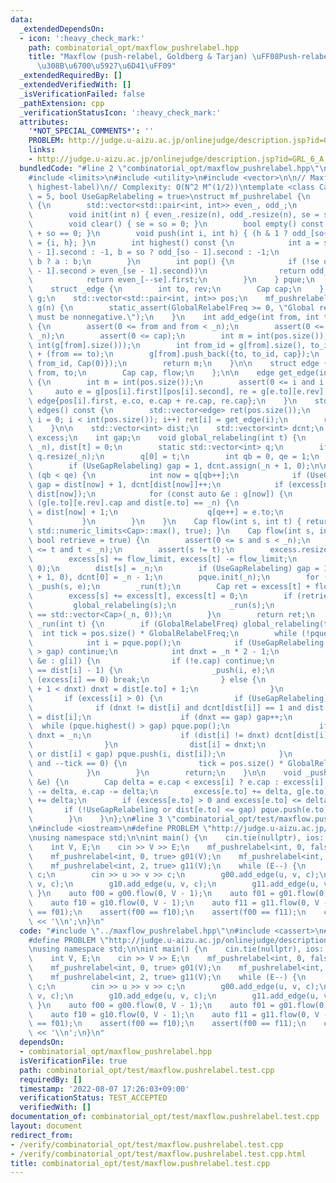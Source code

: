 ```yaml
---
data:
  _extendedDependsOn:
  - icon: ':heavy_check_mark:'
    path: combinatorial_opt/maxflow_pushrelabel.hpp
    title: "Maxflow (push-relabel, Goldberg & Tarjan) \uFF08Push-relabel \u306B\u3088\
      \u308B\u6700\u5927\u6D41\uFF09"
  _extendedRequiredBy: []
  _extendedVerifiedWith: []
  _isVerificationFailed: false
  _pathExtension: cpp
  _verificationStatusIcon: ':heavy_check_mark:'
  attributes:
    '*NOT_SPECIAL_COMMENTS*': ''
    PROBLEM: http://judge.u-aizu.ac.jp/onlinejudge/description.jsp?id=GRL_6_A
    links:
    - http://judge.u-aizu.ac.jp/onlinejudge/description.jsp?id=GRL_6_A
  bundledCode: "#line 2 \"combinatorial_opt/maxflow_pushrelabel.hpp\"\n#include <cassert>\n\
    #include <limits>\n#include <utility>\n#include <vector>\n\n// Maxflow (push-relabel,\
    \ highest-label)\n// Complexity: O(N^2 M^(1/2))\ntemplate <class Cap, int GlobalRelabelFreq\
    \ = 5, bool UseGapRelabeling = true>\nstruct mf_pushrelabel {\n    struct pque_\
    \ {\n        std::vector<std::pair<int, int>> even_, odd_;\n        int se, so;\n\
    \        void init(int n) { even_.resize(n), odd_.resize(n), se = so = 0; };\n\
    \        void clear() { se = so = 0; }\n        bool empty() const { return se\
    \ + so == 0; }\n        void push(int i, int h) { (h & 1 ? odd_[so++] : even_[se++])\
    \ = {i, h}; }\n        int highest() const {\n            int a = se ? even_[se\
    \ - 1].second : -1, b = so ? odd_[so - 1].second : -1;\n            return a >\
    \ b ? a : b;\n        }\n        int pop() {\n            if (!se or (so and odd_[so\
    \ - 1].second > even_[se - 1].second))\n                return odd_[--so].first;\n\
    \            return even_[--se].first;\n        }\n    } pque;\n    int _n;\n\
    \    struct _edge {\n        int to, rev;\n        Cap cap;\n    };\n    std::vector<std::vector<_edge>>\
    \ g;\n    std::vector<std::pair<int, int>> pos;\n    mf_pushrelabel(int n) : _n(n),\
    \ g(n) {\n        static_assert(GlobalRelabelFreq >= 0, \"Global relabel parameter\
    \ must be nonnegative.\");\n    }\n    int add_edge(int from, int to, Cap cap)\
    \ {\n        assert(0 <= from and from < _n);\n        assert(0 <= to and to <\
    \ _n);\n        assert(0 <= cap);\n        int m = int(pos.size());\n        pos.emplace_back(from,\
    \ int(g[from].size()));\n        int from_id = g[from].size(), to_id = g[to].size()\
    \ + (from == to);\n        g[from].push_back({to, to_id, cap});\n        g[to].push_back({from,\
    \ from_id, Cap(0)});\n        return m;\n    }\n\n    struct edge {\n        int\
    \ from, to;\n        Cap cap, flow;\n    };\n\n    edge get_edge(int i) const\
    \ {\n        int m = int(pos.size());\n        assert(0 <= i and i < m);\n   \
    \     auto e = g[pos[i].first][pos[i].second], re = g[e.to][e.rev];\n        return\
    \ edge{pos[i].first, e.co, e.cap + re.cap, re.cap};\n    }\n    std::vector<edge>\
    \ edges() const {\n        std::vector<edge> ret(pos.size());\n        for (int\
    \ i = 0; i < int(pos.size()); i++) ret[i] = get_edge(i);\n        return ret;\n\
    \    }\n\n    std::vector<int> dist;\n    std::vector<int> dcnt;\n    std::vector<Cap>\
    \ excess;\n    int gap;\n    void global_relabeling(int t) {\n        dist.assign(_n,\
    \ _n), dist[t] = 0;\n        static std::vector<int> q;\n        if (q.empty())\
    \ q.resize(_n);\n        q[0] = t;\n        int qb = 0, qe = 1;\n        pque.clear();\n\
    \        if (UseGapRelabeling) gap = 1, dcnt.assign(_n + 1, 0);\n\n        while\
    \ (qb < qe) {\n            int now = q[qb++];\n            if (UseGapRelabeling)\
    \ gap = dist[now] + 1, dcnt[dist[now]]++;\n            if (excess[now] > 0) pque.push(now,\
    \ dist[now]);\n            for (const auto &e : g[now]) {\n                if\
    \ (g[e.to][e.rev].cap and dist[e.to] == _n) {\n                    dist[e.to]\
    \ = dist[now] + 1;\n                    q[qe++] = e.to;\n                }\n \
    \           }\n        }\n    }\n    Cap flow(int s, int t) { return flow(s, t,\
    \ std::numeric_limits<Cap>::max(), true); }\n    Cap flow(int s, int t, Cap flow_limit,\
    \ bool retrieve = true) {\n        assert(0 <= s and s < _n);\n        assert(0\
    \ <= t and t < _n);\n        assert(s != t);\n        excess.resize(_n, 0);\n\
    \        excess[s] += flow_limit, excess[t] -= flow_limit;\n        dist.assign(_n,\
    \ 0);\n        dist[s] = _n;\n        if (UseGapRelabeling) gap = 1, dcnt.assign(_n\
    \ + 1, 0), dcnt[0] = _n - 1;\n        pque.init(_n);\n        for (auto &e : g[s])\
    \ _push(s, e);\n        _run(t);\n        Cap ret = excess[t] + flow_limit;\n\
    \        excess[s] += excess[t], excess[t] = 0;\n        if (retrieve) {\n   \
    \         global_relabeling(s);\n            _run(s);\n            assert(excess\
    \ == std::vector<Cap>(_n, 0));\n        }\n        return ret;\n    }\n    void\
    \ _run(int t) {\n        if (GlobalRelabelFreq) global_relabeling(t);\n      \
    \  int tick = pos.size() * GlobalRelabelFreq;\n        while (!pque.empty()) {\n\
    \            int i = pque.pop();\n            if (UseGapRelabeling and dist[i]\
    \ > gap) continue;\n            int dnxt = _n * 2 - 1;\n            for (auto\
    \ &e : g[i]) {\n                if (!e.cap) continue;\n                if (dist[e.to]\
    \ == dist[i] - 1) {\n                    _push(i, e);\n                    if\
    \ (excess[i] == 0) break;\n                } else {\n                    if (dist[e.to]\
    \ + 1 < dnxt) dnxt = dist[e.to] + 1;\n                }\n            }\n     \
    \       if (excess[i] > 0) {\n                if (UseGapRelabeling) {\n      \
    \              if (dnxt != dist[i] and dcnt[dist[i]] == 1 and dist[i] < gap) gap\
    \ = dist[i];\n                    if (dnxt == gap) gap++;\n                  \
    \  while (pque.highest() > gap) pque.pop();\n                    if (dnxt > gap)\
    \ dnxt = _n;\n                    if (dist[i] != dnxt) dcnt[dist[i]]--, dcnt[dnxt]++;\n\
    \                }\n                dist[i] = dnxt;\n                if (!UseGapRelabeling\
    \ or dist[i] < gap) pque.push(i, dist[i]);\n            }\n            if (GlobalRelabelFreq\
    \ and --tick == 0) {\n                tick = pos.size() * GlobalRelabelFreq, global_relabeling(t);\n\
    \            }\n        }\n        return;\n    }\n\n    void _push(int i, _edge\
    \ &e) {\n        Cap delta = e.cap < excess[i] ? e.cap : excess[i];\n        excess[i]\
    \ -= delta, e.cap -= delta;\n        excess[e.to] += delta, g[e.to][e.rev].cap\
    \ += delta;\n        if (excess[e.to] > 0 and excess[e.to] <= delta) {\n     \
    \       if (!UseGapRelabeling or dist[e.to] <= gap) pque.push(e.to, dist[e.to]);\n\
    \        }\n    }\n};\n#line 3 \"combinatorial_opt/test/maxflow.pushrelabel.test.cpp\"\
    \n#include <iostream>\n#define PROBLEM \"http://judge.u-aizu.ac.jp/onlinejudge/description.jsp?id=GRL_6_A\"\
    \nusing namespace std;\n\nint main() {\n    cin.tie(nullptr), ios::sync_with_stdio(false);\n\
    \    int V, E;\n    cin >> V >> E;\n    mf_pushrelabel<int, 0, false> g00(V);\n\
    \    mf_pushrelabel<int, 0, true> g01(V);\n    mf_pushrelabel<int, 2, false> g10(V);\n\
    \    mf_pushrelabel<int, 2, true> g11(V);\n    while (E--) {\n        int u, v,\
    \ c;\n        cin >> u >> v >> c;\n        g00.add_edge(u, v, c);\n        g01.add_edge(u,\
    \ v, c);\n        g10.add_edge(u, v, c);\n        g11.add_edge(u, v, c);\n   \
    \ }\n    auto f00 = g00.flow(0, V - 1);\n    auto f01 = g01.flow(0, V - 1);\n\
    \    auto f10 = g10.flow(0, V - 1);\n    auto f11 = g11.flow(0, V - 1);\n    assert(f00\
    \ == f01);\n    assert(f00 == f10);\n    assert(f00 == f11);\n    cout << f00\
    \ << '\\n';\n}\n"
  code: "#include \"../maxflow_pushrelabel.hpp\"\n#include <cassert>\n#include <iostream>\n\
    #define PROBLEM \"http://judge.u-aizu.ac.jp/onlinejudge/description.jsp?id=GRL_6_A\"\
    \nusing namespace std;\n\nint main() {\n    cin.tie(nullptr), ios::sync_with_stdio(false);\n\
    \    int V, E;\n    cin >> V >> E;\n    mf_pushrelabel<int, 0, false> g00(V);\n\
    \    mf_pushrelabel<int, 0, true> g01(V);\n    mf_pushrelabel<int, 2, false> g10(V);\n\
    \    mf_pushrelabel<int, 2, true> g11(V);\n    while (E--) {\n        int u, v,\
    \ c;\n        cin >> u >> v >> c;\n        g00.add_edge(u, v, c);\n        g01.add_edge(u,\
    \ v, c);\n        g10.add_edge(u, v, c);\n        g11.add_edge(u, v, c);\n   \
    \ }\n    auto f00 = g00.flow(0, V - 1);\n    auto f01 = g01.flow(0, V - 1);\n\
    \    auto f10 = g10.flow(0, V - 1);\n    auto f11 = g11.flow(0, V - 1);\n    assert(f00\
    \ == f01);\n    assert(f00 == f10);\n    assert(f00 == f11);\n    cout << f00\
    \ << '\\n';\n}\n"
  dependsOn:
  - combinatorial_opt/maxflow_pushrelabel.hpp
  isVerificationFile: true
  path: combinatorial_opt/test/maxflow.pushrelabel.test.cpp
  requiredBy: []
  timestamp: '2022-08-07 17:26:03+09:00'
  verificationStatus: TEST_ACCEPTED
  verifiedWith: []
documentation_of: combinatorial_opt/test/maxflow.pushrelabel.test.cpp
layout: document
redirect_from:
- /verify/combinatorial_opt/test/maxflow.pushrelabel.test.cpp
- /verify/combinatorial_opt/test/maxflow.pushrelabel.test.cpp.html
title: combinatorial_opt/test/maxflow.pushrelabel.test.cpp
---
```

